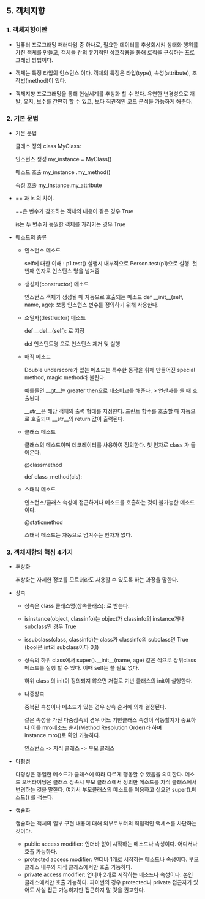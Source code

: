 ## 5. 객체지향

### 1. 객체지향이란

- 컴퓨터 프로그래밍 패러다임 중 하나로, 필요한 데이터를 추상회시켜 상태화 행위를 가진 객체를 만들고, 객체들 간의 유기적인 상호작용을 통해 로직을 구성하는 프로그래밍 방법이다.

- 객체는 특정 타입의 인스턴스 이다. 객체의 특징은 타입(type), 속성(attribute), 조작법(method)이 있다.

- 객체지향 프로그래밍을 통해 현실세계를 추상화 할 수 있다. 유연한 변경성으로 개발, 유지, 보수를 간편히 할 수 있고, 보다 직관적인 코드 분석을 가능하게 해준다.




### 2. 기본 문법

- 기본 문법

  클래스 정의 class MyClass:

  인스턴스 생성 my_instance = MyClass()

  메소드 호출 my_instance .my_method()

  속성 호출 my_instance.my_attribute

- == 과 is 의 차이.

  ==은 변수가 참조하는 객체의 내용이 같은 경우 True

  is는 두 변수가 동일한 객체를 가리키는 경우 True

- 메소드의 종류

  - 인스턴스 메소드

    self에 대한 이해 : p1.test() 실행시 내부적으로 Person.test(p1)으로 실행. 첫번째 인자로 인스턴스 명을 넘겨줌

  - 생성자(constructor) 메소드

    인스턴스 객체가 생성될 때 자동으로 호출되는 메소드 def \_\_init__(self, name, age): 보통 인스턴스 변수를 정의하기 위해 사용한다.

  - 소멸자(destructor) 메소드

    def \_\_del__(self): 로 지정

    del 인스턴트명 으로 인스턴스 제거 및 실행

  - 매직 메소드

    Double underscore가 있는 메소드는 특수한 동작을 휘해 만들어진 special method, magic method라 불린다.

    예를들면 \_\_gt__는 greater then으로 대소비교를 해준다. > 연산자를 쓸 때 호출된다.

    \_\_str\_\_은 해당 객체의 출력 형태를 지정한다. 프린트 함수를 호출할 때 자동으로 호출되며 \_\_str\_\_의 return 값이 출력된다.

  - 클래스 메소드

    클래스의 메소드이며 데코레이터를 사용하여 정의한다. 첫 인자로 class 가 들어온다.

    @classmethod

    def class_method(cls):

  - 스태틱 메소드

    인스턴스/클래스 속성에 접근하거나 메소드를 호출하는 것이 불가능한 메소드이다.

    @staticmethod

    스태틱 메소드는 자동으로 넘겨주는 인자가 없다.



### 3. 객체지향의 핵심 4가지

- 추상화

  추상화는 자세한 정보를 모르더라도 사용할 수 있도록 하는 과정을 말한다.

- 상속

  - 상속은 class 클래스명(상속클래스): 로 받는다.

  - isinstance(object, classinfo)는 object가 classinfo의 instance거나 subclass인 경우 True

  - issubclass(class, classinfo)는 class가 classinfo의 subclass면 True (bool은 int의 subclass이다 0,1)

  - 상속의 하위 class에서 super().\_\_init\_\_(name, age) 같은 식으로 상위class 메소드를 실행 할 수 있다. 이때 self는 쓸 필요 없다.

    하위 class 의 init이 정의되지 않으면 저절로 기반 클래스의 init이 실행한다.

  - 다중상속

    중복된 속성이나 메소드가 있는 경우 상속 순서에 의해 결정된다.

    같은 속성을 가진 다중상속의 경우 어느 기반클래스 속성이 작동할지가 중요하다 이를 mro메소드 순서(Method Resolution Order)라 하며 instance.mro()로 확인 가능하다.

    인스턴스 -> 자식 클래스 -> 부모 클래스

- 다형성

  다형성은 동일한 메소드가 클래스에 따라 다르게 행동할 수 있음을 의미한다. 메소드 오버라이딩은 클래스 상속시 부모 클래스에서 정의한 메소드를 자식 클래스에서 변경하는 것을 말한다. 여기서 부모클래스의 메소드를 이용하고 싶으면 super().메소드() 를 적는다.

- 캡슐화

  캡슐화는 객체의 일부 구현 내용에 대해  외부로부터의 직접적인 액세스를 차단하는 것이다.

  - public access modifier: 언더바 없이 시작하는 메소드나 속성이다. 어디서나 호출 가능하다.
  - protected access modifier: 언더바 1개로 시작하는 메소드나 속성이다. 부모클래스 내부와 자식 클래스에서만 호출 가능하다. 
  - private access modifier: 언더바 2개로 시작하는 메소드나 속성이다. 본인 클래스에서만 호출 가능하다. 파이썬의 경우 protected나 private 접근자가 있어도 사실 접근 가능하지만 접근하지 말 것을 권고한다.

